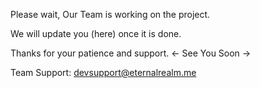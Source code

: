 Please wait, Our Team is working on the project.

We will update you (here) once it is done.

Thanks for your patience and support.
<- See You Soon ->

Team Support: devsupport@eternalrealm.me
